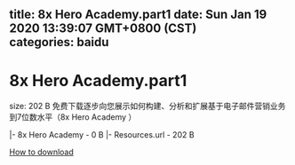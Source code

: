 
title: 8x Hero Academy.part1
date: Sun Jan 19 2020 13:39:07 GMT+0800 (CST)    
categories: baidu
---

# 8x Hero Academy.part1
size: 202 B
 免费下载逐步向您展示如何构建、分析和扩展基于电子邮件营销业务到7位数水平（8x Hero Academy ）
 
|- 8x Hero Academy - 0 B
|- Resources.url - 202 B

[How to download](https://bpcam.bemobtrk.com/go/2ceec3aa-1ca2-46d6-b9ff-aaa5c184517c?jno=5131)